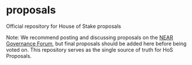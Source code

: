 # proposals
Official repository for House of Stake proposals

Note: We recommend posting and discussing proposals on the [NEAR Governance Forum](https://gov.near.org/), but final proposals should be added here before being voted on. This repository serves as the single source of truth for HoS Proposals.
